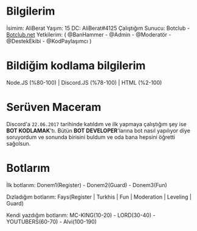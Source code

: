 # Bilgilerim
İsimim: AliBerat
Yaşım: 15
DC: AliBerat#4125
Çalıştığım Sunucu: Botclub - [Botclub.net](https://botclub.net/)
Yetkilerim: ( @BanHammer - @Admin - @Moderatör - @DestekEkibi - @KodPaylaşımcı )

# Bildiğim kodlama bilgilerim
Node.JS (%80-100) | Discord.JS (%78-100) | HTML (%2-100)

# Serüven Maceram
Discord'a `22.06.2017` tarihinde katıldım ve ilk yapmaya çalıştığım şey ise **BOT KODLAMAK**'tı.
Bütün **BOT DEVELOPER**'larına bot nasıl yapılıyor diye soruyordum ve sonunda birisini buldum ve oda bana hepsini öğretti sağolsun.

# Botlarım
İlk botlarım: Donem1(Register) - Donem2(Guard) - Donem3(Fun)

Dızladığım botlarım: Fays(Register | Turkhis | Fun | Moderation | Leveling | Guard)

Kendi yazdığım botlarım: MC-KING(10-20) - LORD(30-40) - YOUTUBERS(60-70) - Alvi(100-190)
